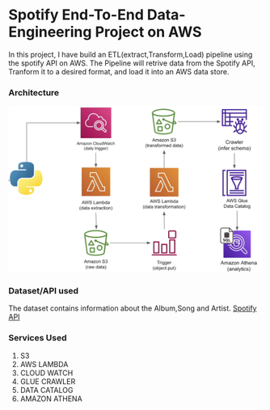 # Spotify End-To-End Data-Engineering Project on AWS

In this project, I have build an ETL(extract,Transform,Load) pipeline using the spotify API on AWS. The Pipeline will retrive data from the Spotify API, Tranform it to a desired format, and load it into an AWS data store.

### Architecture
![Architecture Diagram](https://github.com/raj-0702/spotify-data-engineering-project-with-aws/blob/main/spotify_architecture_diag.png)

### Dataset/API used
The dataset contains information about the Album,Song and Artist.
[Spotify API](https://developer.spotify.com/documentation)

### Services Used

1. S3
2. AWS LAMBDA
3. CLOUD WATCH
4. GLUE CRAWLER
5. DATA CATALOG
6. AMAZON ATHENA
